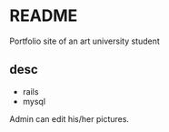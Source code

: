 # README
Portfolio site of an art university student

## desc
- rails
- mysql

Admin can edit his/her pictures.
